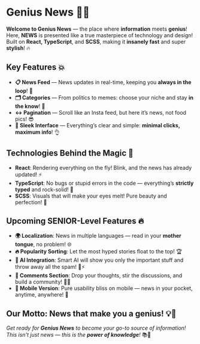 # Genius News 📰💡

**Welcome to Genius News** — the place where **information** meets **genius**! Here, **NEWS** is presented like a true masterpiece of technology and design! Built on **React, TypeScript**, and **SCSS**, making it **insanely fast** and super **stylish**! 🔥

## Key Features 💥

- **📋 News Feed** — News updates in real-time, keeping you **always in the loop**! 🌊
- **🗂️ Categories** — From politics to memes: choose your niche and stay **in the know**! 🧐
- **↔️ Pagination** — Scroll like an Insta feed, but here it’s news, not food pics! 😎
- **🔎 Sleek Interface** — Everything’s clear and simple: **minimal clicks, maximum info**! 👌

## Technologies Behind the Magic 🚀

- **React**: Rendering everything on the fly! Blink, and the news has already updated! ⚡️
- **TypeScript**: No bugs or stupid errors in the code — everything’s **strictly typed** and rock-solid! 💪
- **SCSS**: Visuals that will make your eyes melt! Pure beauty and perfection! 🎨

## Upcoming SENIOR-Level Features 🔥

- **🌍 Localization**: News in multiple languages — read in your **mother tongue**, no problem! 🌐
- **🔥 Popularity Sorting**: Let the most hyped stories float to the top! 🏆
- **🤖 AI Integration**: Smart AI will show you only the important stuff and throw away all the spam! 🤖⚡️
- **💬 Comments Section**: Drop your thoughts, stir the discussions, and build a community! 💬🔥
- **📲 Mobile Version**: Pure usability bliss on mobile — news in your pocket, anytime, anywhere! 📱

## Our Motto: **News that make you a genius!** 💡📰

_Get ready for **Genius News** to become your go-to source of information! This isn't just news — this is the **power of knowledge**!_ 📚💪
